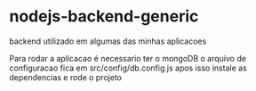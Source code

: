# nodejs-backend-generic
backend utilizado em algumas das minhas aplicacoes

Para rodar a aplicacao é necessario ter o mongoDB
o arquivo de configuracao fica em src/config/db.config.js
apos isso instale as dependencias e rode o projeto
